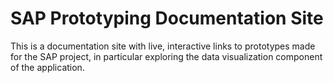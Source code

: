 # SAP Prototyping Documentation Site

This is a documentation site with live, interactive links to prototypes made for the SAP project, in particular exploring the data visualization component of the application. 